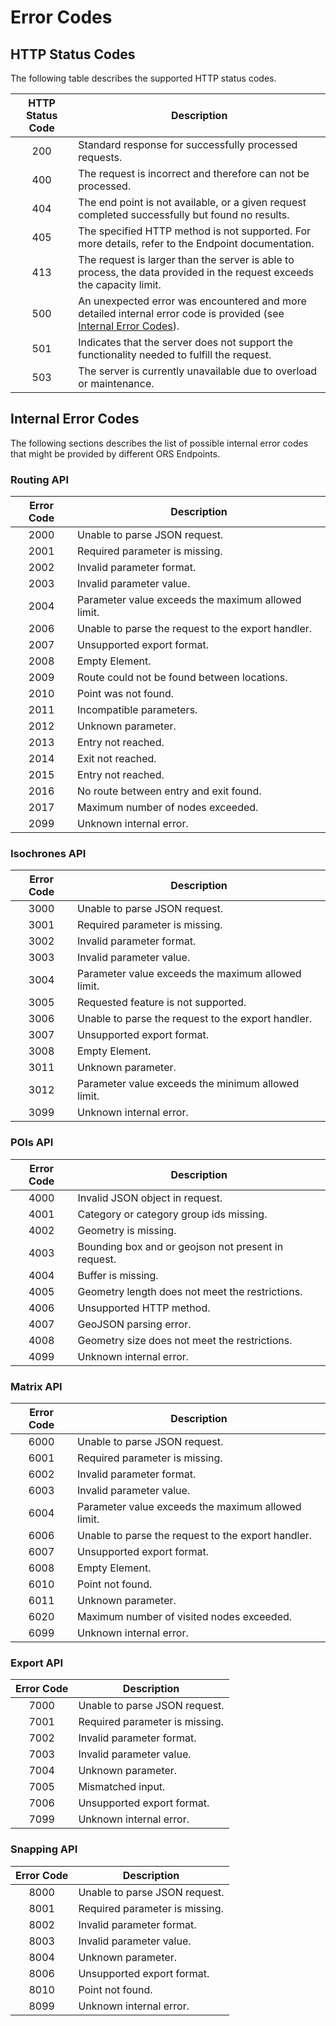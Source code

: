 # Error Codes

## HTTP Status Codes

The following table describes the supported HTTP status codes.

| HTTP Status Code | Description                                                                                                                                |
|:----------------:|--------------------------------------------------------------------------------------------------------------------------------------------|
| 200              | Standard response for successfully processed requests.                                                                                     |
| 400              | The request is incorrect and therefore can not be processed.                                                                               |
| 404              | The end point is not available, or a given request completed successfully but found no results.                                            |
| 405              | The specified HTTP method is not supported. For more details, refer to the Endpoint documentation.                                         |
| 413              | The request is larger than the server is able to process, the data provided in the request exceeds the capacity limit.                     |
| 500              | An unexpected error was encountered and more detailed internal error code is provided (see [Internal Error Codes](#internal-error-codes)). |
| 501              | Indicates that the server does not support the functionality needed to fulfill the request.                                                |
| 503              | The server is currently unavailable due to overload or maintenance.                                                                        |



## Internal Error Codes

The following sections describes the list of possible internal error codes that might be provided by different ORS
Endpoints.

### Routing API

[//]: # (keep in sync with org.heigit.ors.routing.RoutingErrorCodes)

| Error Code | Description                                        |
|:----------:|----------------------------------------------------|
|    2000    | Unable to parse JSON request.                      |x
|    2001    | Required parameter is missing.                     |x
|    2002    | Invalid parameter format.                          |x
|    2003    | Invalid parameter value.                           |x
|    2004    | Parameter value exceeds the maximum allowed limit. |
|    2006    | Unable to parse the request to the export handler. |
|    2007    | Unsupported export format.                         |x
|    2008    | Empty Element.                                     |
|    2009    | Route could not be found between locations.        |
|    2010    | Point was not found.                               |
|    2011    | Incompatible parameters.                           |
|    2012    | Unknown parameter.                                 |x
|    2013    | Entry not reached.                                 |
|    2014    | Exit not reached.                                  |
|    2015    | Entry not reached.                                 |
|    2016    | No route between entry and exit found.             |
|    2017    | Maximum number of nodes exceeded.                  |
|    2099    | Unknown internal error.                            |

### Isochrones API

[//]: # (keep in sync with org.heigit.ors.isochrones.IsochronesErrorCodes)

| Error Code | Description                                        |
|:----------:|----------------------------------------------------|
|    3000    | Unable to parse JSON request.                      |
|    3001    | Required parameter is missing.                     |
|    3002    | Invalid parameter format.                          |
|    3003    | Invalid parameter value.                           |
|    3004    | Parameter value exceeds the maximum allowed limit. |
|    3005    | Requested feature is not supported.                |
|    3006    | Unable to parse the request to the export handler. |
|    3007    | Unsupported export format.                         |
|    3008    | Empty Element.                                     |
|    3011    | Unknown parameter.                                 |
|    3012    | Parameter value exceeds the minimum allowed limit.  |
|    3099    | Unknown internal error.                            |

### POIs API

[//]: # (keep in sync with openpoiservice https://github.com/GIScience/openpoiservice/blob/master/openpoiservice/server/api/__init__.py)

| Error Code | Description                                         |
|:----------:|-----------------------------------------------------|
|    4000    | Invalid JSON object in request.                     |
|    4001    | Category or category group ids missing.             |
|    4002    | Geometry is missing.                                |
|    4003    | Bounding box and or geojson not present in request. |
|    4004    | Buffer is missing.                                  |
|    4005    | Geometry length does not meet the restrictions.     |
|    4006    | Unsupported HTTP method.                            |
|    4007    | GeoJSON parsing error.                              |
|    4008    | Geometry size does not meet the restrictions.       |
|    4099    | Unknown internal error.                             |

### Matrix API

[//]: # (keep in sync with org.heigit.ors.matrix.MatrixErrorCodes)

| Error Code | Description                                        |
|:----------:|----------------------------------------------------|
|    6000    | Unable to parse JSON request.                      |
|    6001    | Required parameter is missing.                     |
|    6002    | Invalid parameter format.                          |
|    6003    | Invalid parameter value.                           |
|    6004    | Parameter value exceeds the maximum allowed limit. |
|    6006    | Unable to parse the request to the export handler. |
|    6007    | Unsupported export format.                         |
|    6008    | Empty Element.                                     |
|    6010    | Point not found.                                   |
|    6011    | Unknown parameter.                                 |
|    6020    | Maximum number of visited nodes exceeded.          |
|    6099    | Unknown internal error.                            |

### Export API

[//]: # (keep in sync with org.heigit.ors.export.ExportErrorCodes)

| Error Code | Description                    |
|:----------:|--------------------------------|
|    7000    | Unable to parse JSON request.  |
|    7001    | Required parameter is missing. |
|    7002    | Invalid parameter format.      |
|    7003    | Invalid parameter value.       |
|    7004    | Unknown parameter.             |
|    7005    | Mismatched input.              |
|    7006    | Unsupported export format.     |
|    7099    | Unknown internal error.        |

### Snapping API 

[//]: # (keep in sync with org.heigit.ors.snapping.SnappingErrorCodes)

| Error Code | Description                    |
|:----------:|--------------------------------|
|    8000    | Unable to parse JSON request.  |
|    8001    | Required parameter is missing. |
|    8002    | Invalid parameter format.      |
|    8003    | Invalid parameter value.       |
|    8004    | Unknown parameter.             |
|    8006    | Unsupported export format.     |
|    8010    | Point not found.               |
|    8099    | Unknown internal error.        |
